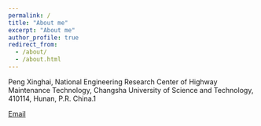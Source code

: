 ```yaml
---
permalink: /
title: "About me"
excerpt: "About me"
author_profile: true
redirect_from: 
  - /about/
  - /about.html
---
```


Peng Xinghai, National Engineering Research Center of Highway Maintenance Technology, Changsha University of Science and Technology, 410114, Hunan, P.R. China.1

[Email](pengxinghsi@stu.csust.edu.cn)
